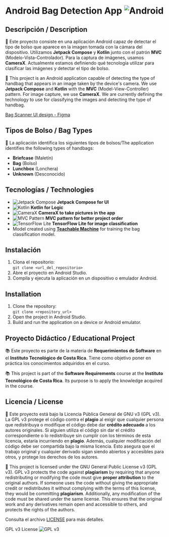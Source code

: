 # Android Bag Detection App ![Android](https://img.shields.io/badge/Android-%2300B0FF?style=for-the-badge&logo=android&logoColor=white)

## Descripción / Description

📱 Este proyecto consiste en una aplicación Android capaz de detectar el tipo de bolso que aparece en la imagen tomada con la cámara del dispositivo. Utilizamos **Jetpack Compose** y **Kotlin** junto con el patrón **MVC** (Modelo-Vista-Controlador). Para la captura de imágenes, usamos **CameraX**. Actualmente estamos definiendo qué tecnología utilizar para clasificar las imágenes y detectar el tipo de bolso.

📱 This project is an Android application capable of detecting the type of handbag that appears in an image taken by the device's camera. We use **Jetpack Compose** and **Kotlin** with the **MVC** (Model-View-Controller) pattern. For image capture, we use **CameraX**. We are currently defining the technology to use for classifying the images and detecting the type of handbag.

 [Bag Scanner UI design - Figma](https://www.figma.com/design/1isxivbLKitzPGKCGwwNHn/Bag-Scanner-UI-design?node-id=0-1&t=pFL3dTNneEtU50gI-1)
## Tipos de Bolso / Bag Types

👜 La aplicación identifica los siguientes tipos de bolsos/The application identifies the following types of handbags:

- **Briefcase** (Maletín)
- **Bag** (Bolso)
- **Lunchbox** (Lonchera)
- **Unknown** (Desconocido)

## Tecnologías / Technologies

- ![Jetpack Compose](https://img.shields.io/badge/Jetpack%20Compose-%2300B0FF?style=for-the-badge&logo=jetpack&logoColor=white) **Jetpack Compose for UI**
- ![Kotlin](https://img.shields.io/badge/Kotlin-%7B7F52FF?style=for-the-badge&logo=kotlin&logoColor=white) **Kotlin for Logic**
- ![CameraX](https://img.shields.io/badge/CameraX-%233a2d44?style=for-the-badge&logo=android&logoColor=white) **CameraX to take pictures in the app**
- ![MVC Pattern](https://img.shields.io/badge/MVC%20Pattern-%2300B0FF?style=for-the-badge&logo=angular&logoColor=white) **MVC pattern for better project order**
- ![TensorFlow Lite](https://img.shields.io/badge/TensorFlow%20Lite-%23FF6F00?style=for-the-badge&logo=tensorflow&logoColor=white) **TensorFlow Lite for image classification**
- Model created using **[Teachable Machine](https://teachablemachine.withgoogle.com/)** for training the bag classification model.

## Instalación

1. Clona el repositorio:  
   `git clone <url_del_repositorio>`
2. Abre el proyecto en Android Studio.
3. Compila y ejecuta la aplicación en un dispositivo o emulador Android.

##  Installation
1. Clone the repository:  
   `git clone <repository_url>`
2. Open the project in Android Studio.
3. Build and run the application on a device or Android emulator.

## Proyecto Didáctico / Educational Project

📚 Este proyecto es parte de la materia de **Requerimientos de Software** en el **Instituto Tecnológico de Costa Rica**. Tiene como objetivo poner en práctica los conocimientos adquiridos en el curso.

📚 This project is part of the **Software Requirements** course at the **Instituto Tecnológico de Costa Rica**. Its purpose is to apply the knowledge acquired in the course.

## Licencia / License

📜 Este proyecto está bajo la Licencia Pública General de GNU v3 (GPL v3). La GPL v3 protege el código contra el **plagio** al exigir que cualquier persona que redistribuya o modifique el código debe dar **crédito adecuado** a los autores originales. Si alguien utiliza el código sin dar el crédito correspondiente o lo redistribuye sin cumplir con los términos de esta licencia, estaría incurriendo en **plagio**. Además, cualquier modificación del código debe ser compartida bajo la misma licencia. Esto asegura que el trabajo original y cualquier derivado sigan siendo abiertos y accesibles para otros, y protege los derechos de los autores.

📜 This project is licensed under the GNU General Public License v3 (GPL v3). GPL v3 protects the code against **plagiarism** by requiring that anyone redistributing or modifying the code must give **proper attribution** to the original authors. If someone uses the code without giving the appropriate credit or redistributes it without complying with the terms of this license, they would be committing **plagiarism**. Additionally, any modification of the code must be shared under the same license. This ensures that the original work and any derivatives remain open and accessible to others, and protects the rights of the authors.


Consulta el archivo [LICENSE](./LICENSE) para más detalles.

GPL v3 License ![GPL v3](https://img.shields.io/badge/License-GPL%20v3-blue.svg?style=flat)
